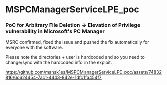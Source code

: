 # MSPCManagerServiceLPE_poc

### PoC for Arbitrary File Deletion -> Elevation of Privilege vulnerability in Microsoft's PC Manager
MSRC confirmed, fixed the issue and pushed the fix automatically for everyone with the software.

Please note the directories + user is hardcoded and so you need to change/sync with the hardcoded info in the exploit.


https://github.com/mansk1es/MSPCManagerServiceLPE_poc/assets/74832816/6c624454-7ac1-4443-842e-1dfc1fa454f7

